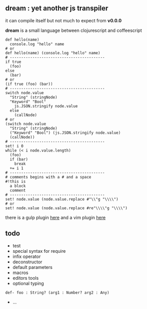 dream : yet another js transpiler
----------------------------------------------
it can compile itself but not much to expect from **v0.0.0**

**dream** is a small language between clojurescript and coffeescript
```
def hello(name)
  console.log "hello" name
# or
def hello(name) (console.log "hello" name)
# ------------------------------------------
if true
  (foo)
else
  (bar)
# or
(if true (foo) (bar))
# ------------------------------------------
switch node.value
  "String" (stringNode)
  "Keyword" "Bool"
    js.JSON.stringify node.value
  else
    (callNode)
# or
(switch node.value
  "String" (stringNode)
  ("Keyword" "Bool") (js.JSON.stringify node.value)
  (callNode))
# ------------------------------------------
set! i 0
while (< i node.value.length)
  (foo)
  if (bar)
    break
  += i 1
# ------------------------------------------ 
# comments begins with a # and a space
#!this is
  a block
  comment
# ------------------------------------------
set! node.value (node.value.replace #"\\"g "\\\\")
# or
set! node.value (node.value.replace #re"\\\\"g "\\\\")
```

there is a gulp plugin [here](https://github.com/raoofha/gulp-dream)
and a vim plugin [here](https://github.com/raoofha/dream-vim)

todo
------
- test
- special syntax for require
- infix operator
- deconstructor
- default parameters
- macros
- editors tools
- optional typing
```
def- foo : String? (arg1 : Number? arg2 : Any) 
```
- ...
